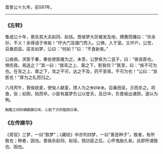 晋景公十九年，前581年。

---

### 《左转》

鲁成公十年，晋杀其大夫赵同、赵括。晋侯梦大厉被发及地，搏膺而踊曰：“杀余孙，不义！余得请于帝矣！”坏大门及寝门而入。公惧，入于室。又坏户。公觉，召桑田巫。巫言如梦，公曰：“何如？”曰：“不食新矣。”  

公疾病，求医于秦，秦伯使医缓为之。未至，公梦疾为二竖子，曰：“彼良医也。惧伤我，焉逃之？”其一曰：“居肓之上、膏之下，若我何？”医至，曰：“疾不可为也。在肓之上、膏之下，攻之不可，达之不及，药不至焉，不可为也！”公曰：“良医也！”厚为之礼而归之。  
  
六月丙午，晋侯欲麦，使甸人献麦，馈人为之`煮好新麦`。召桑田巫，示而杀之。将食，张；如厕，陷而卒。小臣有晨梦负公以登天，及日中，负晋侯出诸厕，遂以为殉。


```
胸腹之间的横膈膜曰肓，心脏下方的脂肪曰膏。
```


### 《左传撷华》

《周官》三梦，一曰“致梦”；《藏经》中亦列四梦，一曰“善恶种子”。致者，有所致也；种者，因也。晋侯杀赵同、赵括，戮功臣之后，心怀鬼胎久矣。此即所谓致也、因也。